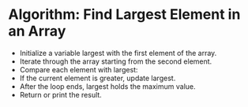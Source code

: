 # Algorithm: Find Largest Element in an Array
- Initialize a variable largest with the first element of the array.
- Iterate through the array starting from the second element.
- Compare each element with largest:
- If the current element is greater, update largest.
- After the loop ends, largest holds the maximum value.
- Return or print the result.
